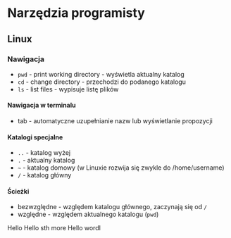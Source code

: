 # Narzędzia programisty

## Linux

### Nawigacja

* `pwd` - print working directory - wyświetla aktualny katalog
* `cd` - change directory - przechodzi do podanego katalogu
* `ls` - list files - wypisuje listę plików

#### Nawigacja w terminalu

* tab - automatyczne uzupełnianie nazw lub wyświetlanie propozycji

#### Katalogi specjalne

* `..` - katalog wyżej
* `.` - aktualny katalog
* `~` - katalog domowy (w Linuxie rozwija się zwykle do /home/username)
* `/` - katalog główny

#### Ścieżki

*  bezwzględne - względem katalogu głównego, zaczynają się od `/`
*  względne - względem aktualnego katalogu (`pwd`)

Hello
Hello
sth more
Hello wordl
